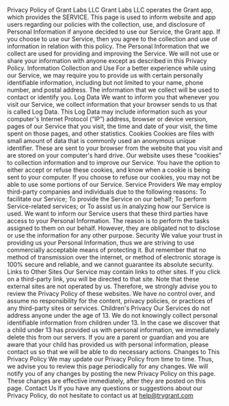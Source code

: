 Privacy Policy of Grant Labs LLC Grant Labs LLC operates the Grant app, which provides the SERVICE. This page is used to
inform website and app users regarding our policies with the collection, use, and disclosure of Personal Information if anyone
decided to use our Service, the Grant app. If you choose to use our Service, then you agree to the collection and use of
information in relation with this policy. The Personal Information that we collect are used for providing and improving the
Service. We will not use or share your information with anyone except as described in this Privacy Policy. Information Collection
and Use For a better experience while using our Service, we may require you to provide us with certain personally identifiable
information, including but not limited to your name, phone number, and postal address. The information that we collect will
be used to contact or identify you. Log Data We want to inform you that whenever you visit our Service, we collect information
that your browser sends to us that is called Log Data. This Log Data may include information such as your computer's Internet
Protocol (“IP”) address, browser or device version, pages of our Service that you visit, the time and date of your visit,
the time spent on those pages, and other statistics. Cookies Cookies are files with small amount of data that is commonly
used an anonymous unique identifier. These are sent to your browser from the website that you visit and are stored on your
computer's hard drive. Our website uses these “cookies” to collection information and to improve our Service. You have the
option to either accept or refuse these cookies, and know when a cookie is being sent to your computer. If you choose to
refuse our cookies, you may not be able to use some portions of our Service. Service Providers We may employ third-party
companies and individuals due to the following reasons: To facilitate our Service; To provide the Service on our behalf;
To perform Service-related services; or To assist us in analyzing how our Service is used. We want to inform our Service
users that these third parties have access to your Personal Information. The reason is to perform the tasks assigned to them
on our behalf. However, they are obligated not to disclose or use the information for any other purpose. Security We value
your trust in providing us your Personal Information, thus we are striving to use commercially acceptable means of protecting
it. But remember that no method of transmission over the internet, or method of electronic storage is 100% secure and reliable,
and we cannot guarantee its absolute security. Links to Other Sites Our Service may contain links to other sites. If you
click on a third-party link, you will be directed to that site. Note that these external sites are not operated by us. Therefore,
we strongly advise you to review the Privacy Policy of these websites. We have no control over, and assume no responsibility
for the content, privacy policies, or practices of any third-party sites or services. Children's Privacy Our Services do
not address anyone under the age of 13. We do not knowingly collect personal identifiable information from children under
13. In the case we discover that a child under 13 has provided us with personal information, we immediately delete this from
our servers. If you are a parent or guardian and you are aware that your child has provided us with personal information,
please contact us so that we will be able to do necessary actions. Changes to This Privacy Policy We may update our Privacy
Policy from time to time. Thus, we advise you to review this page periodically for any changes. We will notify you of any
changes by posting the new Privacy Policy on this page. These changes are effective immediately, after they are posted on
this page. Contact Us If you have any questions or suggestions about our Privacy Policy, do not hesitate to contact us at
help@trygrant.com